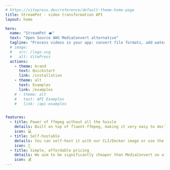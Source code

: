 ```yaml
---
# https://vitepress.dev/reference/default-theme-home-page
title: StreamPot - video transformation API
layout: home

hero:
  name: "StreamPot 🫖"
  text: "Open Source AWS MediaConvert alternative"
  tagline: "Process videos in your app: convert file formats, add watermarks, make clips. And much more."
  # image:
  #   src: /logo.svg
  #   alt: VitePress
  actions:
    - theme: brand
      text: Quickstart
      link: /installation
    - theme: alt
      text: Examples
      link: /examples
    # - theme: alt
    #   text: API Examples
    #   link: /api-examples


features:
  - title: Power of ffmpeg without all the hussle
    details: Built on top of fluent-ffmpeg, making it very easy to declare your media operations.
    icon: 💻
  - title: Self-hostable
    details: You can self-host it with our CLI/Docker image or use the hosted service.
    icon: 🚀
  - title: Simple, affordable pricing
    details: We aim to be significantly cheaper than MediaConvert on a hosted version. 
    icon: 💰
---
```


